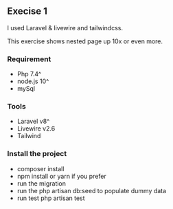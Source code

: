 ## Execise 1

I used Laravel & livewire and tailwindcss.

This exercise shows nested page up 10x or even more.

### Requirement

- Php 7.4^
- node.js 10^
- mySql

### Tools 

- Laravel v8^
- Livewire v2.6
- Tailwind 

### Install the project

- composer install
- npm install or yarn if you prefer
- run the migration
- run the php artisan db:seed to populate dummy data
- run test php artisan test



